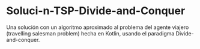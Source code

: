 # Soluci-n-TSP-Divide-and-Conquer
Una solución con un algoritmo aproximado al problema del agente viajero (travelling salesman problem) hecha en Kotlin, usando el paradigma Divide-and-conquer.
